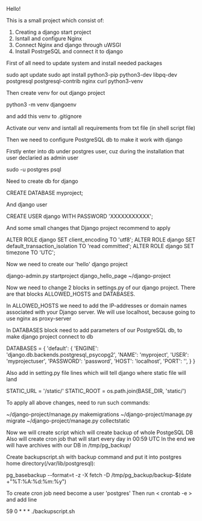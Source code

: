 Hello!

This is a small project which consist of:
1) Creating a django start project 
2) Isntall and configure Nginx 
3) Connect Nginx and django through uWSGI
4) Install PostrgeSQL and connect it to django 



First of all need to update system and install needed packages 

sudo apt update
sudo apt install python3-pip python3-dev libpq-dev postgresql postgresql-contrib nginx curl python3-venv

Then create venv for out django project 

python3 -m venv djangoenv

and add this venv to .gitignore

Activate our venv and isntall all requirements from txt file (in shell script file)

Then we need to configure PostgreSQL db to make it work with django 

Firstly enter into db under postgres user, cuz during the installation that user declaried as admin user

sudo -u postgres psql

Need to create db for django

CREATE DATABASE myproject;

And django user 

CREATE USER django WITH PASSWORD 'XXXXXXXXXXX';

And some small changes that Django project recommend to apply 

ALTER ROLE django SET client_encoding TO 'utf8';
ALTER ROLE django SET default_transaction_isolation TO 'read committed';
ALTER ROLE django SET timezone TO 'UTC';
 


Now we need to create our 'hello' django project 

django-admin.py startproject django_hello_page ~/django-project


Now we need to change 2 blocks in settings.py of our django project. There are that blocks ALLOWED_HOSTS and DATABASES.

In ALLOWED_HOSTS we need to add the IP-addresses or domain names associated with your Django server. 
We will use localhost, because going to use nginx as proxy-server

In DATABASES block need to add parameters of our PostgreSQL db, to make django project connect to db

DATABASES = {
    'default': {
        'ENGINE': 'django.db.backends.postgresql_psycopg2',
        'NAME': 'myproject',
        'USER': 'myprojectuser',
        'PASSWORD': 'password',
        'HOST': 'localhost',
        'PORT': '',
    }
}


Also add in setting.py file lines which will tell django where static file will land 

STATIC_URL = '/static/'
STATIC_ROOT = os.path.join(BASE_DIR, 'static/')

To apply all above changes, need to run such commands:

~/django-project/manage.py makemigrations
~/django-project/manage.py migrate
~/django-project/manage.py collectstatic



Now we will create script which will create backup of whole PostgeSQL DB
Also will create cron job that will start every day in 00:59 UTC 
In the end we will have archives with our DB in /tmp/pg_backup/

Create backupscript.sh with backup command and put it into postgres home directory(/var/lib/postgresql):

pg_basebackup --format=t -z -X fetch -D /tmp/pg_backup/backup-$(date +"%T:%A:%d:%m:%y")

To create cron job need become a user 'postgres'
Then run  < crontab -e > and add line 

59 0 * * * ./backupscript.sh




